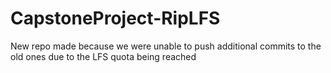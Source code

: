 # CapstoneProject-RipLFS
New repo made because we were unable to push additional commits to the old ones due to the LFS quota being reached
